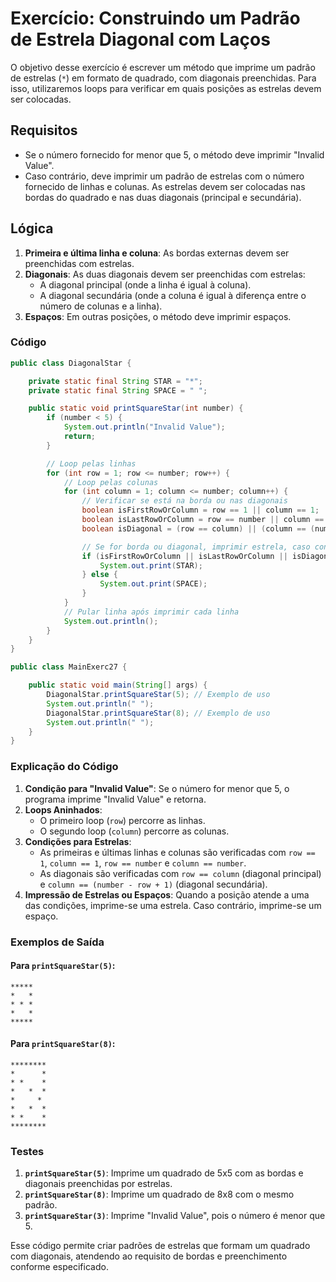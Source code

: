 # Exercício: Construindo um Padrão de Estrela Diagonal com Laços

O objetivo desse exercício é escrever um método que imprime um padrão de estrelas (`*`) em formato de quadrado, com diagonais preenchidas. Para isso, utilizaremos loops para verificar em quais posições as estrelas devem ser colocadas.

## Requisitos

- Se o número fornecido for menor que 5, o método deve imprimir "Invalid Value".
- Caso contrário, deve imprimir um padrão de estrelas com o número fornecido de linhas e colunas. As estrelas devem ser colocadas nas bordas do quadrado e nas duas diagonais (principal e secundária).

## Lógica

1. **Primeira e última linha e coluna**: As bordas externas devem ser preenchidas com estrelas.
2. **Diagonais**: As duas diagonais devem ser preenchidas com estrelas:
    - A diagonal principal (onde a linha é igual à coluna).
    - A diagonal secundária (onde a coluna é igual à diferença entre o número de colunas e a linha).
3. **Espaços**: Em outras posições, o método deve imprimir espaços.

### Código

```java
public class DiagonalStar {

    private static final String STAR = "*";
    private static final String SPACE = " ";

    public static void printSquareStar(int number) {
        if (number < 5) {
            System.out.println("Invalid Value");
            return;
        }

        // Loop pelas linhas
        for (int row = 1; row <= number; row++) {
            // Loop pelas colunas
            for (int column = 1; column <= number; column++) {
                // Verificar se está na borda ou nas diagonais
                boolean isFirstRowOrColumn = row == 1 || column == 1;
                boolean isLastRowOrColumn = row == number || column == number;
                boolean isDiagonal = (row == column) || (column == (number - row + 1));

                // Se for borda ou diagonal, imprimir estrela, caso contrário, espaço
                if (isFirstRowOrColumn || isLastRowOrColumn || isDiagonal) {
                    System.out.print(STAR);
                } else {
                    System.out.print(SPACE);
                }
            }
            // Pular linha após imprimir cada linha
            System.out.println();
        }
    }
}

public class MainExerc27 {

    public static void main(String[] args) {
        DiagonalStar.printSquareStar(5); // Exemplo de uso
        System.out.println(" ");
        DiagonalStar.printSquareStar(8); // Exemplo de uso
        System.out.println(" ");
    }
}
```

### Explicação do Código

1. **Condição para "Invalid Value"**: Se o número for menor que 5, o programa imprime "Invalid Value" e retorna.
2. **Loops Aninhados**:
    - O primeiro loop (`row`) percorre as linhas.
    - O segundo loop (`column`) percorre as colunas.
3. **Condições para Estrelas**:
    - As primeiras e últimas linhas e colunas são verificadas com `row == 1`, `column == 1`, `row == number` e `column == number`.
    - As diagonais são verificadas com `row == column` (diagonal principal) e `column == (number - row + 1)` (diagonal secundária).
4. **Impressão de Estrelas ou Espaços**: Quando a posição atende a uma das condições, imprime-se uma estrela. Caso contrário, imprime-se um espaço.

### Exemplos de Saída

#### Para `printSquareStar(5)`:
```
*****
*   *
* * *
*   *
*****
```

#### Para `printSquareStar(8)`:
```
********
*      *
* *    *
*   *  *
*     *
*   *  *
* *    *
********
```

### Testes

1. **`printSquareStar(5)`**: Imprime um quadrado de 5x5 com as bordas e diagonais preenchidas por estrelas.
2. **`printSquareStar(8)`**: Imprime um quadrado de 8x8 com o mesmo padrão.
3. **`printSquareStar(3)`**: Imprime "Invalid Value", pois o número é menor que 5.

Esse código permite criar padrões de estrelas que formam um quadrado com diagonais, atendendo ao requisito de bordas e preenchimento conforme especificado.